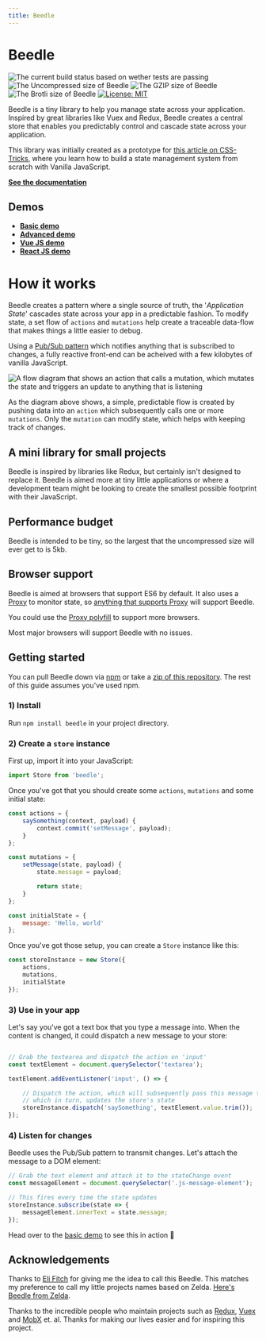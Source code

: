 ```yaml
---
title: Beedle
---
```

# Beedle

![The current build status based on wether tests are passing](https://api.travis-ci.org/hankchizljaw/beedle.svg?branch=master)
![The Uncompressed size of Beedle](http://img.badgesize.io/https://unpkg.com/beedle?label=Uncompressed%20Size)
![The GZIP size of Beedle](http://img.badgesize.io/https://unpkg.com/beedle?compression=gzip&label=GZIP%20Size)
![The Brotli size of Beedle](http://img.badgesize.io/https://unpkg.com/beedle?compression=brotli&label=Brotli%20Size)
[![License: MIT](https://img.shields.io/badge/License-MIT-blue.svg)](https://opensource.org/licenses/MIT)

Beedle is a tiny library to help you manage state across your application. Inspired by great libraries like Vuex and Redux, Beedle creates a central store that enables you predictably control and cascade state across your application.

This library was initially created as a prototype for [this article on CSS-Tricks](https://css-tricks.com/build-a-state-management-system-with-vanilla-javascript/), where you learn how to build a state management system from scratch with Vanilla JavaScript.

[**See the documentation**](https://beedle.hankchizljaw.io)

## Demos
- [**Basic demo**](https://beedle-basic-demo.hankchizljaw.io/) 
- [**Advanced demo**](https://beedle-advanced-demo.hankchizljaw.io/) 
- [**Vue JS demo**](https://beedle-vue-demo.hankchizljaw.io/) 
- [**React JS demo**](https://beedle-react-demo.hankchizljaw.io/) 

# How it works

Beedle creates a pattern where a single source of truth, the '*Application State*' cascades state across your app in a predictable fashion. To modify state, a set flow of `actions` and `mutations` help create a traceable data-flow that makes things a little easier to debug. 

Using a [Pub/Sub pattern](https://en.wikipedia.org/wiki/Publish%E2%80%93subscribe_pattern) which notifies anything that is subscribed to changes, a fully reactive front-end can be acheived with a few kilobytes of vanilla JavaScript.

![A flow diagram that shows an action that calls a mutation, which mutates the state and triggers an update to anything that is listening](https://s3-us-west-2.amazonaws.com/s.cdpn.io/174183/beedle-flow-diagram.png)

As the diagram above shows, a simple, predictable flow is created by pushing data into an `action` which subsequently calls one or more `mutations`. Only the `mutation` can modify state, which helps with keeping track of changes.

## A mini library for small projects

Beedle is inspired by libraries like Redux, but certainly isn't designed to replace it. Beedle is aimed more at tiny little applications or where a development team might be looking to create the smallest possible footprint with their JavaScript.

## Performance budget

Beedle is intended to be tiny, so the largest that the uncompressed size will ever get to is 5kb.

## Browser support

Beedle is aimed at browsers that support ES6 by default. It also uses a [Proxy](https://developer.mozilla.org/en-US/docs/Web/JavaScript/Reference/Global_Objects/Proxy) to monitor state, so [anything that supports Proxy](https://caniuse.com/#feat=proxy) will support Beedle.

You could use the [Proxy polyfill](https://github.com/GoogleChrome/proxy-polyfill) to support more browsers.

Most major browsers will support Beedle with no issues. 

## Getting started

You can pull Beedle down via [npm](http://npmjs.com) or take a [zip of this repository](https://github.com/hankchizljaw/beedle/archive/master.zip). The rest of this guide assumes you've used npm.

### 1) Install

Run `npm install beedle` in your project directory.



### 2) Create a `store` instance

First up, import it into your JavaScript:

```JavaScript
import Store from 'beedle';
```



Once you've got that you should create some `actions`, `mutations` and some initial state:

```javascript
const actions = {
    saySomething(context, payload) {
        context.commit('setMessage', payload);
    }
};

const mutations = {
    setMessage(state, payload) {
        state.message = payload;

        return state;
    }
};

const initialState = {
    message: 'Hello, world'
};
```

Once you've got those setup, you can create a `Store` instance like this:

```javascript
const storeInstance = new Store({
    actions,
    mutations,
    initialState
});
```

### 3) Use in your app

Let's say you've got a text box that you type a message into. When the content is changed, it could dispatch a new message to your store:

```javascript

// Grab the textearea and dispatch the action on 'input'
const textElement = document.querySelector('textarea');

textElement.addEventListener('input', () => {

    // Dispatch the action, which will subsequently pass this message to the mutation
    // which in turn, updates the store's state
    storeInstance.dispatch('saySomething', textElement.value.trim());
});
```

### 4) Listen for changes

Beedle uses the Pub/Sub pattern to transmit changes. Let's attach the message to a DOM element:

```javascript
// Grab the text element and attach it to the stateChange event
const messageElement = document.querySelector('.js-message-element');

// This fires every time the state updates
storeInstance.subscribe(state => {
    messageElement.innerText = state.message;
});
```

Head over to the [basic demo](https://beedle-basic-demo.hankchizljaw.io/) to see this in action 🚀

## Acknowledgements 

Thanks to [Eli Fitch](https://twitter.com/EliFitch/) for giving me the idea to call this Beedle. This matches my preference to call my little projects names based on Zelda. [Here's Beedle from Zelda](https://zelda.gamepedia.com/Beedle).

Thanks to the incredible people who maintain projects such as [Redux](http://redux.js.org), [Vuex](http://vuex.vuejs.org) and [MobX](http://mobx.js.org) et. al. Thanks for making our lives easier and for inspiring this project.
